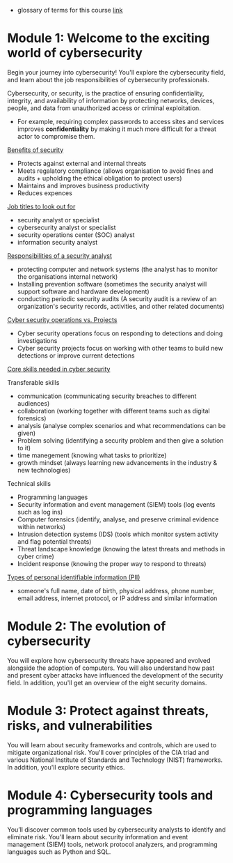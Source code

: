 * glossary of terms for this course [link](https://www.coursera.org/learn/foundations-of-cybersecurity/resources/L1aML)

# Module 1: Welcome to the exciting world of cybersecurity

Begin your journey into cybersecurity! You'll explore the cybersecurity field, and learn about the job responsibilities of cybersecurity professionals.

Cybersecurity, or security, is the practice of ensuring confidentiality, integrity, and availability of information by protecting networks, devices, people, and data from unauthorized access or criminal exploitation.

* For example, requiring complex passwords to access sites and services improves **confidentiality** by making it much more difficult for a threat actor to compromise them.

<ins> Benefits of security </ins>

* Protects against external and internal threats
* Meets regalatory compliance (allows organisation to avoid fines and audits + upholding the ethical obligation to protect users)
* Maintains and improves business productivity
* Reduces expences

<ins> Job titles to look out for </ins>

* security analyst or specialist
* cybersecurity analyst or specialist
* security operations center (SOC) analyst
* information security analyst

<ins> Responsibilities of a security analyst </ins>

* protecting computer and network systems (the analyst has to monitor the organisations internal network)
* Installing prevention software (sometimes the security analyst will support software and hardware development)
* conducting periodic security audits (A security audit is a review of an organization's security records, activities, and other related documents)

<ins> Cyber security operations vs. Projects </ins>

* Cyber security operations focus on responding to detections and doing investigations
* Cyber security projects focus on working with other teams to build new detections or improve current detections

<ins> Core skills needed in cyber security </ins>

Transferable skills

* communication (communicating security breaches to different audiences)
* collaboration (working together with different teams such as digital forensics)
* analysis (analyse complex scenarios and what recommendations can be given)
* Problem solving (identifying a security problem and then give a solution to it)
* time manegement (knowing what tasks to prioritize)
* growth mindset (always learning new advancements in the industry & new technologies)

Technical skills

* Programming languages
* Security information and event management (SIEM) tools (log events such as log ins)
* Computer forensics (identify, analyse, and preserve criminal evidence within networks)
* Intrusion detection systems (IDS) (tools which monitor system activity and flag potential threats)
* Threat landscape knowledge (knowing the latest threats and methods in cyber crime)
* Incident response (knowing the proper way to respond to threats)

<ins> Types of personal identifiable information (PII) </ins>

* someone's full name, date of birth, physical address, phone number, email address, internet protocol, or IP address and similar information

# Module 2: The evolution of cybersecurity

You will explore how cybersecurity threats have appeared and evolved alongside the adoption of computers. You will also understand how past and present cyber attacks have influenced the development of the security field. In addition, you'll get an overview of the eight security domains.

# Module 3: Protect against threats, risks, and vulnerabilities

You will learn about security frameworks and controls, which are used to mitigate organizational risk. You'll cover principles of the CIA triad and various National Institute of Standards and Technology (NIST) frameworks. In addition, you'll explore security ethics.

# Module 4: Cybersecurity tools and programming languages

You’ll discover common tools used by cybersecurity analysts to identify and eliminate risk. You'll learn about security information and event management (SIEM) tools, network protocol analyzers, and programming languages such as Python and SQL.
